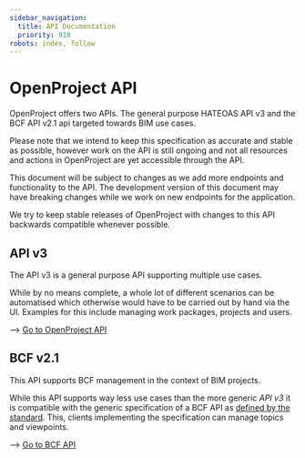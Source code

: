 ```yaml
---
sidebar_navigation:
  title: API Documentation
  priority: 910
robots: index, follow
---
```


# OpenProject API

OpenProject offers two APIs. The general purpose HATEOAS API v3 and the BCF API v2.1 api targeted towards BIM use cases.

Please note that we intend to keep this specification as accurate and stable as possible, however work on the API is still ongoing
and not all resources and actions in OpenProject are yet accessible through the API.

This document will be subject to changes as we add more endpoints and functionality to the API. The development version of this document
may have breaking changes while we work on new endpoints for the application.

We try to keep stable releases of OpenProject with changes to this API backwards compatible whenever possible.

## API v3

The API v3 is a general purpose API supporting multiple use cases.

While by no means complete, a whole lot of different scenarios can be automatised which otherwise would have to be carried out by hand via the UI. 
Examples for this include managing work packages, projects and users.

--> [Go to OpenProject API](./introduction/)

## BCF v2.1

This API supports BCF management in the context of BIM projects.

While this API supports way less use cases than the more generic *API v3* it is compatible with the generic specification of a BCF API as [defined by the standard](https://github.com/buildingSMART/BCF-API/blob/release_2_1/README.md). This, clients implementing the specification can manage topics and viewpoints.

--> [Go to BCF API](./bcf-rest-api/)
